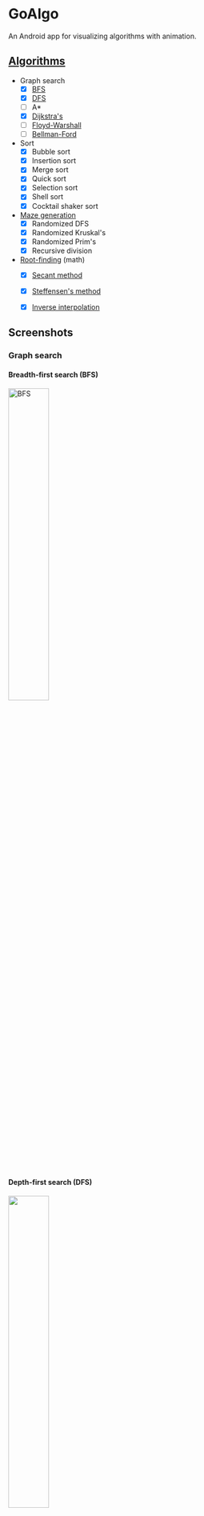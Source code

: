 # GoAlgo
An Android app for visualizing algorithms with animation.

## [Algorithms](https://en.wikipedia.org/wiki/List_of_algorithms)

- Graph search
  - [x] [BFS](https://en.wikipedia.org/wiki/Breadth-first_search) 
  - [x] [DFS](https://en.wikipedia.org/wiki/Depth-first_search) 
  - [ ] A*
  - [x] [Dijkstra's](https://en.wikipedia.org/wiki/Dijkstra's_algorithm) 
  - [ ] [Floyd-Warshall](https://en.wikipedia.org/wiki/Floyd%E2%80%93Warshall_algorithm) 
  - [ ] [Bellman-Ford](https://en.wikipedia.org/wiki/Bellman%E2%80%93Ford_algorithm) 
  
- Sort
  - [x] Bubble sort
  - [x] Insertion sort
  - [x] Merge sort
  - [x] Quick sort
  - [x] Selection sort
  - [x] Shell sort
  - [x] Cocktail shaker sort
- [Maze generation](https://en.wikipedia.org/wiki/Maze_generation_algorithm)
  - [x] Randomized DFS
  - [x] Randomized Kruskal's
  - [x] Randomized Prim's
  - [x] Recursive division

- [Root-finding](https://en.wikipedia.org/wiki/Root-finding_algorithms) (math)
  - [x] [Secant method](https://en.wikipedia.org/wiki/Secant_method)
  - [x] [Steffensen's method](https://en.wikipedia.org/wiki/Steffensen%27s_method)
  - [x] [Inverse interpolation](https://en.wikipedia.org/wiki/Inverse_quadratic_interpolation)



## Screenshots

### Graph search

#### Breadth-first search (BFS)

<img src="screenshots/BFS.gif" alt="BFS" style="width:40%;" />

#### Depth-first search (DFS)

<img src="screenshots/DFS.gif" style="width:40%;" />

#### Dijkstra's algorithm

<img src="screenshots/Dijkstras.gif" style="width:40%;" />



### Sorting algorithms

#### Quick sort
<img src="screenshots/quicksort.gif" style="width:40%;" />

#### Bubble sort

<img src="screenshots/bubblesort.gif" style="width:40%;" />

#### Insertion sort

<img src="screenshots/insertionsort.gif" style="width:40%;" />

#### Selection sort

<img src="screenshots/selectionsort.gif" style="width:40%;" />

#### Merge sort

<img src="screenshots/mergesort.gif" style="width:40%;" />

#### Shell sort

<img src="screenshots/shellsort.gif" style="width:40%;" />

#### Cocktail shaker sort

<img src="screenshots/cocktail_shaker_sort.gif" style="width:40%;" />



### Maze generation

#### Randomized DFS

<img src="screenshots/randomized_DFS.gif" style="width:40%;" />

#### Randomized Kruskal's

<img src="screenshots/randomized_kruskals.gif" style="width:40%;" />

#### Randomized Prim's

<img src="screenshots/randomized_prims.gif" style="width:40%;" />

#### Recursive division

<img src="screenshots/recursive_division.gif" style="width:40%;" />

### Root-finding (math)

#### Secant method

<img src="screenshots/secant_method.gif" style="width:40%;" />

#### Steffensen's method

<img src="screenshots/steffensens_method.gif" style="width:40%;" />

#### Inverse quadratic interpolation

<img src="screenshots/inverse_interpolation.gif" style="width:40%;" />

### All view is responsive, and customizable (change animation speed, change color)

<img src="screenshots/graph_landscape.jpg" style="width:40%;" />

<img src="screenshots/sort_landscape.jpg" style="width:40%;" />

<img src="screenshots/maze_landscape.jpg" style="width:40%;"/>

<img src="screenshots/root_finding_landscape.jpg" style="width:40%;" />


<img src="screenshots/graph_config.jpg" style="width:40%;" />

<img src="screenshots/sort_config.jpg" style="width:40%;" />

<img src="screenshots/maze_config.jpg" style="width:40%;" />

<img src="screenshots/root_finding_config.jpg" style="width:40%;" />

## Credits

- <div>Icons made by <a href="https://www.freepik.com" title="Freepik">Freepik</a> from <a href="https://www.flaticon.com/" title="Flaticon">www.flaticon.com</a></div>


